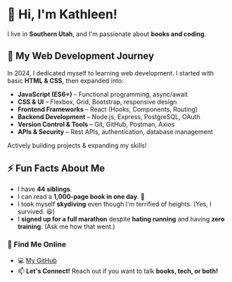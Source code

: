 # 👋 Hi, I'm Kathleen!  

I live in **Southern Utah**, and I'm passionate about **books and coding**.  
  
## 🌱 My Web Development Journey  
In 2024, I dedicated myself to learning web development. I started with basic **HTML & CSS**, then expanded into:  
- **JavaScript (ES6+)** – Functional programming, async/await  
- **CSS & UI** – Flexbox, Grid, Bootstrap, responsive design  
- **Frontend Frameworks** – React (Hooks, Components, Routing)  
- **Backend Development** – Node.js, Express, PostgreSQL, OAuth  
- **Version Control & Tools** – Git, GitHub, Postman, Axios  
- **APIs & Security** – Rest APIs, authentication, database management 

Actively building projects & expanding my skills!  

## ⚡ Fun Facts About Me  
- I have **44 siblings**.  
- I can read a **1,000-page book in one day**. 📖  
- I took myself **skydiving** even though I'm terrified of heights. (Yes, I survived. 😆)
- I **signed up for a full marathon** despite **hating running** and having **zero training**. (Ask me how that went.) 

### 🔗 **Find Me Online**  
- 💻 [My GitHub](https://github.com/katway17)  
- 📫 **Let's Connect!** Reach out if you want to talk **books, tech, or both!**   
